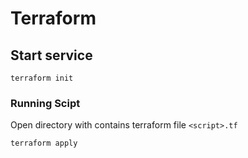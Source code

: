 # Terraform 


## Start service
```
terraform init
```

### Running Scipt
Open directory with contains terraform file `<script>.tf`

```
terraform apply
```
